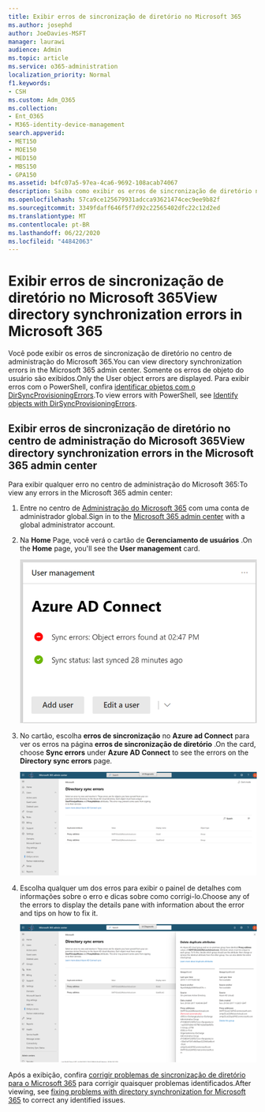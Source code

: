 ```yaml
---
title: Exibir erros de sincronização de diretório no Microsoft 365
ms.author: josephd
author: JoeDavies-MSFT
manager: laurawi
audience: Admin
ms.topic: article
ms.service: o365-administration
localization_priority: Normal
f1.keywords:
- CSH
ms.custom: Adm_O365
ms.collection:
- Ent_O365
- M365-identity-device-management
search.appverid:
- MET150
- MOE150
- MED150
- MBS150
- GPA150
ms.assetid: b4fc07a5-97ea-4ca6-9692-108acab74067
description: Saiba como exibir os erros de sincronização de diretório no centro de administração do Microsoft 365.
ms.openlocfilehash: 57ca9ce125679931adcca93621474cec9ee9b82f
ms.sourcegitcommit: 3349fdaff646f5f7d92c22565402dfc22c12d2ed
ms.translationtype: MT
ms.contentlocale: pt-BR
ms.lasthandoff: 06/22/2020
ms.locfileid: "44842063"
---
```

# <a name="view-directory-synchronization-errors-in-microsoft-365"></a><span data-ttu-id="6b82d-103">Exibir erros de sincronização de diretório no Microsoft 365</span><span class="sxs-lookup"><span data-stu-id="6b82d-103">View directory synchronization errors in Microsoft 365</span></span>

<span data-ttu-id="6b82d-104">Você pode exibir os erros de sincronização de diretório no centro de administração do Microsoft 365.</span><span class="sxs-lookup"><span data-stu-id="6b82d-104">You can view directory synchronization errors in the Microsoft 365 admin center.</span></span> <span data-ttu-id="6b82d-105">Somente os erros de objeto do usuário são exibidos.</span><span class="sxs-lookup"><span data-stu-id="6b82d-105">Only the User object errors are displayed.</span></span> <span data-ttu-id="6b82d-106">Para exibir erros com o PowerShell, confira [identificar objetos com o DirSyncProvisioningErrors](https://docs.microsoft.com/azure/active-directory/hybrid/how-to-connect-syncservice-duplicate-attribute-resiliency).</span><span class="sxs-lookup"><span data-stu-id="6b82d-106">To view errors with PowerShell, see [Identify objects with DirSyncProvisioningErrors](https://docs.microsoft.com/azure/active-directory/hybrid/how-to-connect-syncservice-duplicate-attribute-resiliency).</span></span>

## <a name="view-directory-synchronization-errors-in-the-microsoft-365-admin-center"></a><span data-ttu-id="6b82d-107">Exibir erros de sincronização de diretório no centro de administração do Microsoft 365</span><span class="sxs-lookup"><span data-stu-id="6b82d-107">View directory synchronization errors in the Microsoft 365 admin center</span></span>

<span data-ttu-id="6b82d-108">Para exibir qualquer erro no centro de administração do Microsoft 365:</span><span class="sxs-lookup"><span data-stu-id="6b82d-108">To view any errors in the Microsoft 365 admin center:</span></span>
  
1. <span data-ttu-id="6b82d-109">Entre no centro de [Administração do Microsoft 365](https://admin.microsoft.com) com uma conta de administrador global.</span><span class="sxs-lookup"><span data-stu-id="6b82d-109">Sign in to the [Microsoft 365 admin center](https://admin.microsoft.com) with a global administrator account.</span></span> 
    
2. <span data-ttu-id="6b82d-110">Na **Home** Page, você verá o cartão de **Gerenciamento de usuários** .</span><span class="sxs-lookup"><span data-stu-id="6b82d-110">On the **Home** page, you'll see the **User management** card.</span></span> 
    
    ![A placa de gerenciamento de usuário no centro de administração do Microsoft 365](media/060006e9-de61-49d5-8979-e77cda198e71.png)
  
3. <span data-ttu-id="6b82d-112">No cartão, escolha **erros de sincronização** no **Azure ad Connect** para ver os erros na página **erros de sincronização de diretório** .</span><span class="sxs-lookup"><span data-stu-id="6b82d-112">On the card, choose **Sync errors** under **Azure AD Connect** to see the errors on the **Directory sync errors** page.</span></span>   
    
    ![Um exemplo da página de erros de sincronização de diretório](media/882094a3-80d3-4aae-b90b-78b27047974c.png)

4. <span data-ttu-id="6b82d-114">Escolha qualquer um dos erros para exibir o painel de detalhes com informações sobre o erro e dicas sobre como corrigi-lo.</span><span class="sxs-lookup"><span data-stu-id="6b82d-114">Choose any of the errors to display the details pane with information about the error and tips on how to fix it.</span></span>

   ![Exemplo de detalhes de um erro de sincronização de diretório](media/a6e302d4-6be7-4e3a-b4b5-81c5a2c02952.png)
  
<span data-ttu-id="6b82d-116">Após a exibição, confira [corrigir problemas de sincronização de diretório para o Microsoft 365](fix-problems-with-directory-synchronization.md) para corrigir quaisquer problemas identificados.</span><span class="sxs-lookup"><span data-stu-id="6b82d-116">After viewing, see [fixing problems with directory synchronization for Microsoft 365](fix-problems-with-directory-synchronization.md) to correct any identified issues.</span></span>

